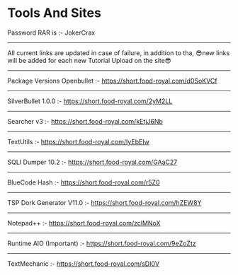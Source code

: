 # Tools And Sites
Password RAR is :- JokerCrax
__ __ __ __ __ __ __ __ __ __ __ __ __ __ __ __ __ __ __ __ __ __ __
All current links are updated in case of failure,
in addition to tha,
😎new links will be added for each new Tutorial Upload on the site😎


__ __ __ __ __ __ __ __ __ __ __ __ __ __ __ __ __ __ __ __ __ __ __
Package Versions Openbullet :- https://short.food-royal.com/d0SoKVCf
__ __ __ __ __ __ __ __ __ __ __ __ __ __ __ __ __ __ __ __ __ __ __
SilverBullet 1.0.0 :- https://short.food-royal.com/2yM2LL
__ __ __ __ __ __ __ __ __ __ __ __ __ __ __ __ __ __ __ __ __ __ __
Searcher v3 :- https://short.food-royal.com/kEtjJ6Nb
__ __ __ __ __ __ __ __ __ __ __ __ __ __ __ __ __ __ __ __ __ __ __
TextUtils :- https://short.food-royal.com/IyEbEIw
__ __ __ __ __ __ __ __ __ __ __ __ __ __ __ __ __ __ __ __ __ __ __
SQLI Dumper 10.2 :- https://short.food-royal.com/GAaC27
__ __ __ __ __ __ __ __ __ __ __ __ __ __ __ __ __ __ __ __ __ __ __
BlueCode Hash :- https://short.food-royal.com/r5Z0
__ __ __ __ __ __ __ __ __ __ __ __ __ __ __ __ __ __ __ __ __ __ __
TSP Dork Generator V11.0 :- https://short.food-royal.com/hZEW8Y
__ __ __ __ __ __ __ __ __ __ __ __ __ __ __ __ __ __ __ __ __ __ __
Notepad++ :- https://short.food-royal.com/zclMNoX
__ __ __ __ __ __ __ __ __ __ __ __ __ __ __ __ __ __ __ __ __ __ __
Runtime AIO (Important) :- https://short.food-royal.com/9eZoZtz
__ __ __ __ __ __ __ __ __ __ __ __ __ __ __ __ __ __ __ __ __ __ __
TextMechanic :- https://short.food-royal.com/sDI0V
